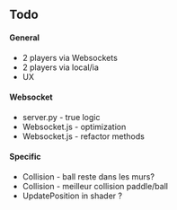 ## Todo
#### General
* 2 players via Websockets
* 2 players via local/ia
* UX 

#### Websocket
- server.py - true logic
- Websocket.js - optimization
- Websocket.js - refactor methods

#### Specific
- Collision - ball reste dans les murs?
- Collision - meilleur collision paddle/ball
- UpdatePosition in shader ?
